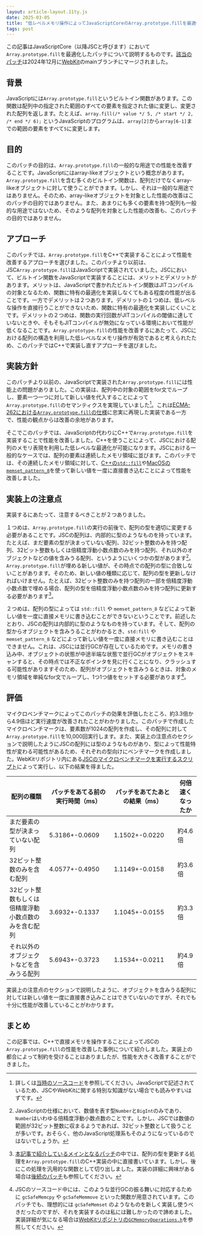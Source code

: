 ```yaml
---
layout: article-layout.11ty.js
date: 2025-03-05
title: "低レベルメモリ操作によってJavaScriptCoreのArray.prototype.fillを最適化した"
tags: post
---
```


この記事はJavaScriptCore（以降JSCと呼びます）において`Array.prototype.fill`を最適化したパッチについて説明するものです。[該当のパッチ](https://commits.webkit.org/287215@main)は2024年12月に[WebKit](https://github.com/webkit/webkit)のmainブランチにマージされました。

## 背景

JavaScriptには`Array.prototype.fill`というビルトイン関数があります。この関数は配列中の指定された範囲のすべての要素を指定された値に変更し、変更された配列を返します。たとえば、`array.fill(/* value */ 5, /* start */ 2, /* end */ 6);` というJavaScriptのプログラムは、`array[2]`から`array[6-1]`までの範囲の要素をすべて`5`に変更します。

## 目的

このパッチの目的は、`Array.prototype.fill`の一般的な用途での性能を改善することです。JavaScriptにはarray-likeオブジェクトという概念があります。`Array.prototype.fill`を含む多くのビルトイン関数は、配列だけでなくarray-likeオブジェクトに対して使うことができます。しかし、それは一般的な用途ではありません。そのため、array-likeオブジェクトを対象とした性能の改善はこのパッチの目的ではありません。また、あまりにも多くの要素を持つ配列も一般的な用途ではないため、そのような配列を対象とした性能の改善も、このパッチの目的ではありません。

## アプローチ

このパッチでは、`Array.prototype.fill`をC\+\+で実装することによって性能を改善するアプローチを選びました。このパッチより以前は、JSC`Array.prototype.fill`はJavaScriptで実装されていました。JSCにおいて、ビルトイン関数をJavaScriptで実装することには、メリットとデメリットがあります。メリットは、JavaScriptで書かれたビルトイン関数はJITコンパイルの対象となるため、関数に特有の最適化を実装しなくてもある程度の性能が出ることです。一方でデメリットは２つあります。デメリットの１つめは、低レベルな操作を直接行うことができないため、関数に特有の最適化を実装しにくいことです。デメリットの２つめは、関数の実行回数がJITコンパイルの閾値に達していないときや、そもそもJITコンパイルが無効になっている環境において性能が低くなることです。`Array.prototype.fill`の性能を改善するにあたって、JSCにおける配列の構造を利用した低レベルなメモリ操作が有効であると考えられたため、このパッチではC\+\+で実装し直すアプローチを選びました。

## 実装方針

このパッチより以前の、JavaScriptで実装された`Array.prototype.fill`には性能上の問題がありました。この実装は、配列中の対象の範囲をfor文でループし、要素一つ一つに対して新しい値を代入することによって`Array.prototype.fill`のセマンティクスを実現していました[^1]。これは[ECMA-262における`Array.prototype.fill`の仕様](https://tc39.es/ecma262/#sec-array.prototype.fill)に忠実に再現した実装である一方で、性能の観点からは改善の余地があります。

そこでこのパッチでは、JavaScriptの代わりにC\+\+で`Array.prototype.fill`を実装することで性能を改善しました。C\+\+を使うことによって、JSCにおける配列のメモリ表現を利用した低レベルな最適化が可能になります。JSCにおける一般的なケースでは、配列の要素は連続したメモリ領域に並びます。このパッチでは、その連続したメモリ領域に対して、[C++の`std::fill`](https://cpprefjp.github.io/reference/algorithm/fill.html)や[MacOSの`memset_pattern_8`](https://developer.apple.com/library/archive/documentation/System/Conceptual/ManPages_iPhoneOS/man3/memset_pattern8.3.html)を使って新しい値を一度に直接書き込むことによって性能を改善しました。

## 実装上の注意点

実装するにあたって、注意するべきことが２つありました。

１つめは、`Array.prototype.fill`の実行の前後で、配列の型を適切に変更する必要があることです。JSCの配列は、内部的に型のようなものを持っています。たとえば、まだ要素の型が決まっていない配列、32ビット整数のみを持つ配列、32ビット整数もしくは倍精度浮動小数点数のみを持つ配列、それ以外のオブジェクトなどの値を含みうる配列、というようにいくつかの型があります[^2]。`Array.prototype.fill`が埋める新しい値が、その時点での配列の型に合致しないことがあります。そのため、新しい値の種類に応じて、配列の型を更新しなければいけません。たとえば、32ビット整数のみを持つ配列の一部を倍精度浮動小数点数で埋める場合、配列の型を倍精度浮動小数点数のみを持つ配列に更新する必要があります[^3]。

２つめは、配列の型によっては `std::fill` や `memset_pattern_8` などによって新しい値を一度に直接メモリに書き込むことができないということです。前述したとおり、JSCの配列は内部的に型のようなものを持っています。そして、配列の型からオブジェクトを含みうることがわかるとき、`std:fill` や `memset_pattern_8` などによって新しい値を一度に直接メモリに書き込むことはできません。これは、JSCには並行GCが存在しているためです。メモリの書き込み中、オブジェクトの状態が中途半端な状態で並行GCがオブジェクトをスキャンすると、その時点では不正なポインタを見に行くことになり、クラッシュする可能性がありますそのため、配列がオブジェクトを含みうるときは、対象のメモリ領域を単純なfor文でループし、1つ1つ値をセットする必要があります[^4]。

## 評価

マイクロベンチマークによってこのパッチの効果を評価したところ、約3.3倍から4.9倍ほど実行速度が改善されたことがわかりました。このパッチで作成したマイクロベンチマークは、要素数が1024の配列を作成し、その配列に対して`Array.prototype.fill`を10,000回実行します。また、実装上の注意点のセクションで説明したようにJSCの配列には型のようなものがあり、型によって性能特性が変わる可能性があるため、それぞれの型向けにベンチマークを作成しました。WebKitリポジトリ内にある[JSCのマイクロベンチマークを実行するスクリプト](https://github.com/WebKit/WebKit/blob/main/Tools/Scripts/run-jsc-benchmarks)によって実行し、以下の結果を得ました。

| 配列の種類                                           | パッチをあてる前の実行時間（ms） | パッチをあてたあとの結果（ms） | 何倍速くなったか |
| ---------------------------------------------------- | -------------------------------- | ------------------------------ | ---------------- |
| まだ要素の型が決まっていない配列                     | 5.3186+-0.0609                   | 1.1502+-0.0220                 | 約4.6倍          |
| 32ビット整数のみを含む配列                           | 4.0577+-0.4950                   | 1.1149+-0.0158                 | 約3.6倍          |
| 32ビット整数もしくは倍精度浮動小数点数のみを含む配列 | 3.6932+-0.1337                   | 1.1045+-0.0155                 | 約3.3倍          |
| それ以外のオブジェクトなどを含みうる配列             | 5.6943+-0.3723                   | 1.1534+-0.0211                 | 約4.9倍          |

実装上の注意点のセクションで説明したように、オブジェクトを含みうる配列に対しては新しい値を一度に直接書き込みことはできていないのですが、それでも十分に性能が改善していることがわかります。

## まとめ

この記事では、C++で直接メモリを操作することによってJSCの`Array.prototype.fill`の性能を改善した事例について紹介しました。実装上の都合によって制約を受けることはありましたが、性能を大きく改善することができました。

[^1]: 詳しくは[当時のソースコード](https://github.com/WebKit/WebKit/blob/184275291379e0cb2d6a9f87e11c0c3a623418a3/Source/JavaScriptCore/builtins/ArrayPrototype.js#L202-L237)を参照してください。JavaScriptで記述されているため、JSCやWebKitに関する特別な知識がない場合でも読みやすいはずです。

[^2]: JavaScriptの仕様において、数値を表す型`Number`と`BigInt`のみであり、`Number`はいわゆる倍精度浮動小数点数のことです。しかし、JSCでは数値の範囲が32ビット整数に収まるようであれば、32ビット整数として扱うことが多いです。おそらく、他のJavaScript処理系もそのようになっているのではないでしょうか。

[^3]: [本記事で紹介しているメインとなるパッチ](https://commits.webkit.org/287215@main)の中では、配列の型を更新する処理を`Array.prototype.fill`のC++実装の中に直接書いています。しかし、後にこの処理を汎用的な関数として切り出しました。実装の詳細に興味がある場合は[後続のパッチ](https://commits.webkit.org/288324@main)も参照してください。

[^4]: JSCのソースコード中には、このような並行GCの振る舞いに対応するために `gcSafeMemcpy` や `gcSafeMemmove` といった関数が用意されています。このパッチでも、理想的には `gcSafeMemset` のようなものを新しく実装し使うべきだったのですが、それを実装するのは私には難しかったので諦めました。実装詳細が気になる場合は[WebKitリポジトリの`GCMemoryOperations.h`](https://github.com/WebKit/WebKit/blob/efcd4ab82387046eaa2a8534c34e085d32c41a25/Source/JavaScriptCore/heap/GCMemoryOperations.h)を参照してください。
